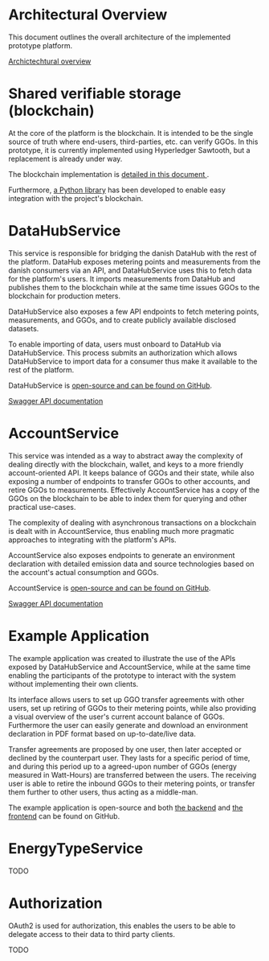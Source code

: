 
# Architectural Overview

This document outlines the overall architecture of the implemented prototype platform.

<!-- ![Archictechtural overview](figures/arch-overview.png) -->

<!-- (Temp image) -->

<!-- TODO: Afhængighed fra ledger til "Public services" er forkert - pilene bør kun pege fra services til ledger og ikke den anden vej rundt. -->

[Archictechtural overview](figures/architecture.drawio.png)


# <a id="datahub-service">Shared verifiable storage (blockchain)</a>

At the core of the platform is the blockchain. It is intended to be the single source of truth where end-users, third-parties, etc. can verify GGOs. In this prototype, it is currently implemented using Hyperledger Sawtooth, but a replacement is already under way.

The blockchain implementation is [detailed in this document ](blockchain-protocols.md).

Furthermore, [a Python library](https://github.com/project-origin/ledger-sdk-python) has been developed to enable easy integration with the project's blockchain.

# <a id="datahub-service">DataHubService</a>

This service is responsible for bridging the danish DataHub with the rest of the platform. DataHub exposes metering points and measurements from the danish consumers via an API, and DataHubService uses this to fetch data for the platform's users. It imports measurements from DataHub and publishes them to the blockchain while at the same time issues GGOs to the blockchain for production meters.

DataHubService also exposes a few API endpoints to fetch metering points, measurements, and GGOs, and to create publicly available disclosed datasets.

To enable importing of data, users must onboard to DataHub via DataHubService. This process submits an authorization which allows DataHubService to import data for a consumer thus make it available to the rest of the platform.

DataHubService is [open-source and can be found on GitHub](https://github.com/project-origin/datahub-service).

[Swagger API documentation](https://project-origin.github.io/swagger-ui/?swagger-file=https%3A%2F%2Fraw.githubusercontent.com%2Fproject-origin%2Fdatahub-service%2Fmaster%2Fdoc%2Fswagger.yml)

# <a id="account-service">AccountService</a>

This service was intended as a way to abstract away the complexity of dealing directly with the blockchain, wallet, and keys to a more friendly account-oriented API. It keeps balance of GGOs and their state, while also exposing a number of endpoints to transfer GGOs to other accounts, and retire GGOs to measurements. Effectively AccountService has a copy of the GGOs on the blockchain to be able to index them for querying and other practical use-cases.

The complexity of dealing with asynchronous transactions on a blockchain is dealt with in AccountService, thus enabling much more pragmatic approaches to integrating with the platform's APIs.

AccountService also exposes endpoints to generate an environment declaration with detailed emission data and source technologies based on the account's actual consumption and GGOs.

AccountService is [open-source and can be found on GitHub](https://github.com/project-origin/account-service).

[Swagger API documentation](https://project-origin.github.io/swagger-ui/?swagger-file=https%3A%2F%2Fraw.githubusercontent.com%2Fproject-origin%2Faccount-service%2Fmaster%2Fdoc%2Fswagger.yml)

# <a id="account-service">Example Application</a>

The example application was created to illustrate the use of the APIs exposed by DataHubService and AccountService, while at the same time enabling the participants of the prototype to interact with the system without implementing their own clients.

Its interface allows users to set up GGO transfer agreements with other users, set up retiring of GGOs to their metering points, while also providing a visual overview of the user's current account balance of GGOs. Furthermore the user can easily generate and download an environment declaration in PDF format based on up-to-date/live data.

Transfer agreements are proposed by one user, then later accepted or declined by the counterpart user. They lasts for a specific period of time, and during this period up to a agreed-upon number of GGOs (energy measured in Watt-Hours) are transferred between the users. The receiving user is able to retire the inbound GGOs to their metering points, or transfer them further to other users, thus acting as a middle-man.

The example application is open-source and both [the backend](https://github.com/project-origin/example-backend) and [the frontend](https://github.com/project-origin/example-frontend) can be found on GitHub.

# <a id="energy-type-service">EnergyTypeService</a>

TODO

# <a id="account-service">Authorization</a>

OAuth2 is used for authorization, this enables the users to be able to delegate access to their data to third party clients.

TODO
